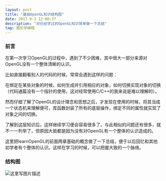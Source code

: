 ```yaml
---
layout: post
title: "基础OpenGL知识结构图"
date: 2017-9-3 12:00:37
description: "对已经学过的OpenGL知识简单做一下总结"
tag: 图形学编程
---
```


### 前言

在第一次学习OpenGL的过程中，遇到了不少困难，其中很大一部分来源对OpenGL没有一个整体清晰的认识。

比如直接翻看别人的代码的时候，常常会遇到这样的问题：

在绑定在某些对象的时候，如何生成并引用相应的对象，如何切换实现对象的切换（代码通篇没有一个指针的使用，这对经常使用C/C++的我来说是难以理解的）。

然而仔细了解了OpenGL的设计理念和思想之后，才发现在使用的时候，将其当成一个状态机来理解便可，库函数封装了所有的底层操作，绑定不同的属性就实现了对象之间的切换。

了解到这层知识后，这样继续学习便会容易很多了。与此相似的问题还有很多，就不一一列举了，但原因大抵都是因为没有对OpenGL有一个整体的认识造成的。

这里把learnOpenGL的前面两章基础的概念做了一下总结，便于以后回忆和其他初学者有个整体的认识。这样在学习的时候，可以把握大致的一个脉络。

### 结构图

![这里写图片描述](http://img.blog.csdn.net/20170827140235795?watermark/2/text/aHR0cDovL2Jsb2cuY3Nkbi5uZXQvbGlrZXdpbmQxOTkz/font/5a6L5L2T/fontsize/400/fill/I0JBQkFCMA==/dissolve/70/gravity/SouthEast)

